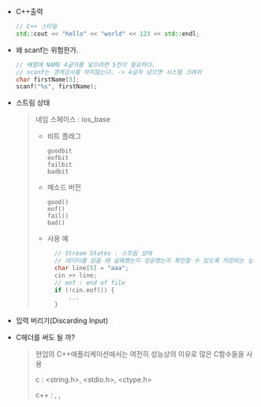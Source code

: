 - C++출력

  ```c++
  // C++ 스타일
  std::cout << "hello" << "world" << 123 << std::endl;
  ```

- 왜 scanf는 위험한가.

  ```c
  // 배열에 NAME 4글자를 넣으려면 5칸이 필요하다.
  // scanf는 경계검사를 하지않는다. -> 4글자 넘으면 시스템 크래쉬
  char firstName[5];
  scanf("%s", firstName);
  ```

- 스트림 상태

  > 네임 스페이스 : ios_base
  >
  > - 비트 플래그
  >
  >   ```
  >   goodbit
  >   eofbit
  >   failbit
  >   badbit
  >   ```
  >
  > - 메소드 버전
  >
  >   ```
  >   good()
  >   eof()
  >   fail()
  >   bad()
  >   ```
  >
  > - 사용 예
  >
  >   ```cpp
  >   	// Stream States : 스트림 상태
  >   	// 데이터를 읽을 때 실패했는지 성공했는지 확인할 수 있도록 저장되는 상태
  >   	char line[5] = "aaa";
  >   	cin >> line;
  >   	// eof : end of file
  >   	if (!cin.eof()) {
  >   		...
  >   	}
  >   ```

- 입력 버리기(Discarding Input)

- C헤더를 써도 될 까?

  > 현업의 C++애플리케이션에서는 여전히 성능상의 이유로 많은 C함수들을 사용
  >
  > c : <string.h>, <stdio.h>, <ctype.h>
  >
  > c++ : <cstring>, <cstdio>, <cctype>

  
  

